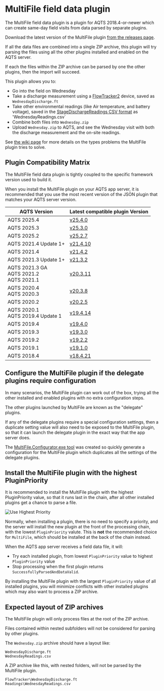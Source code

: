 ﻿# MultiFile field data plugin

The MultiFile field data plugin is a plugin for AQTS 2018.4-or-newer which can create same-day field visits from data parsed by separate plugins.

Download the latest version of the MultiFile plugin [from the releases page](https://github.com/AquaticInformatics/aquarius-field-data-framework/releases/latest).

If all the data files are combined into a single ZIP archive, this plugin will try parsing the files using all the other plugins installed and enabled on the AQTS server.

If each the files within the ZIP archive can be parsed by one the other plugins, then the import will succeed.

This plugin allows you to:
- Go into the field on Wednesday
- Take a discharge measurement using a [FlowTracker2](https://github.com/AquaticInformatics/flowtracker2-field-data-plugin) device, saved as `WednesdayDischarge.ft`
- Take other environmental readings (like Air temperature, and battery voltage), saved in the [StageDischargeReadings CSV format](https://github.com/AquaticInformatics/stage-discharge-readings-field-data-plugin) as 'WednesdayReadings.csv`
- Combine both files into `Wednesday.zip`
- Upload `Wednesday.zip` to AQTS, and see the Wednesday visit with both the discharge measurement and the on-site readings.

See [the wiki page](https://github.com/AquaticInformatics/aquarius-field-data-framework/wiki/MultiFile-plugin) for more details on the types problems the MultiFile plugin tries to solve.

## Plugin Compatibility Matrix

The MultiFile field data plugin is tightly coupled to the specific framework version used to build it.

When you install the MultiFile plugin on your AQTS app server, it is recommended that you use the most recent version of the JSON plugin that matches your AQTS server version.

| AQTS Version                                   | Latest compatible plugin Version                                                                                            |
|------------------------------------------------|-----------------------------------------------------------------------------------------------------------------------------|
| AQTS 2025.4                                    | [v25.4.0](https://github.com/AquaticInformatics/aquarius-field-data-framework/releases/download/v25.4.0/MultiFile.plugin)   |
| AQTS 2025.3                                    | [v25.3.0](https://github.com/AquaticInformatics/aquarius-field-data-framework/releases/download/v25.3.0/MultiFile.plugin)   |
| AQTS 2025.2                                    | [v25.2.7](https://github.com/AquaticInformatics/aquarius-field-data-framework/releases/download/v25.2.7/MultiFile.plugin)   |
| AQTS 2021.4 Update 1+                          | [v21.4.10](https://github.com/AquaticInformatics/aquarius-field-data-framework/releases/download/v21.4.10/MultiFile.plugin) |
| AQTS 2021.4                                    | [v21.4.2](https://github.com/AquaticInformatics/aquarius-field-data-framework/releases/download/v21.4.2/MultiFile.plugin)   |
| AQTS 2021.3 Update 1+                          | [v21.3.2](https://github.com/AquaticInformatics/aquarius-field-data-framework/releases/download/v21.3.2/MultiFile.plugin)   |
| AQTS 2021.3 GA<br/>AQTS 2021.2<br/>AQTS 2021.1 | [v20.3.11](https://github.com/AquaticInformatics/aquarius-field-data-framework/releases/download/v20.3.11/MultiFile.plugin) |
| AQTS 2020.4<br/>AQTS 2020.3                    | [v20.3.8](https://github.com/AquaticInformatics/aquarius-field-data-framework/releases/download/v20.3.8/MultiFile.plugin)   |
| AQTS 2020.2                                    | [v20.2.5](https://github.com/AquaticInformatics/aquarius-field-data-framework/releases/download/v20.2.5/MultiFile.plugin)   |
| AQTS 2020.1<br/>AQTS 2019.4 Update 1           | [v19.4.14](https://github.com/AquaticInformatics/aquarius-field-data-framework/releases/download/v19.4.14/MultiFile.plugin) |
| AQTS 2019.4                                    | [v19.4.0](https://github.com/AquaticInformatics/aquarius-field-data-framework/releases/download/v19.4.0/MultiFile.plugin)   |
| AQTS 2019.3                                    | [v19.3.0](https://github.com/AquaticInformatics/aquarius-field-data-framework/releases/download/v19.3.0/MultiFile.plugin)   |
| AQTS 2019.2                                    | [v19.2.2](https://github.com/AquaticInformatics/aquarius-field-data-framework/releases/download/v19.2.2/MultiFile.plugin)   |
| AQTS 2019.1                                    | [v19.1.0](https://github.com/AquaticInformatics/aquarius-field-data-framework/releases/download/v19.1.0/MultiFile.plugin)   |
| AQTS 2018.4                                    | [v18.4.21](https://github.com/AquaticInformatics/aquarius-field-data-framework/releases/download/v18.4.21/MultiFile.plugin) |

## Configure the MultiFile plugin if the delegate plugins require configuration

In many scenarios, the MultiFile plugin can work out of the box, trying all the other installed and enabled plugins with no extra configuration steps.

The other plugins launched by MultiFile are known as the "delegate" plugins.

If any of the delegate plugins require a special configuration settings, then a duplicate setting value will also need to be exposed to the MultiFile plugin, so that it can launch the delegate plugin in the exact way that the app server does.

The [MultiFile.Configurator.exe tool](../MultiFile.Configurator) was created so quickly generate a configuration for the MultiFile plugin which duplicates all the settings of the delegate plugins.

## Install the MultiFile plugin with the highest PluginPriority

It is recommended to install the MultiFile plugin with the highest PluginPriority value,
so that it runs last in the chain, after all other installed plugins get a chance to parse a file.

![Use Highest Priority](UseHighestPriority.png)

Normally, when installing a plugin, there is no need to specify a priority, and the server will
install the new plugin at the front of the processing chain, with the lowest `PluginPriority` valute. This is **not** the recommended choice for `MultiFile`, which should be installed at the back of the chain instead.

When the AQTS app server receives a field data file, it will:
- Try each installed plugin, from lowest `PluginPriority` value to highest `PluginPriority` value
- Stop processing when the first plugin returns `SuccessfullyParsedAndDataValid`.

By installing the MultiFile plugin with the largest `PluginPriority` value of all installed plugins, you will minimize conflicts with other installed plugins which may also want to process a ZIP archive.

## Expected layout of ZIP archives

The MultiFile plugin will only process files at the root of the ZIP archive.

Files contained within nested subfolders will not be considered for parsing by other plugins.

The `Wednesday.zip` archive should have a layout like:
```
WednesdayDischarge.ft
WednesdayReadings.csv
```

A ZIP archive like this, with nested folders, will not be parsed by the MultiFile plugin.
```
FlowTracker\WednesdayDischarge.ft
Readings\WednesdayReadings.csv
```
